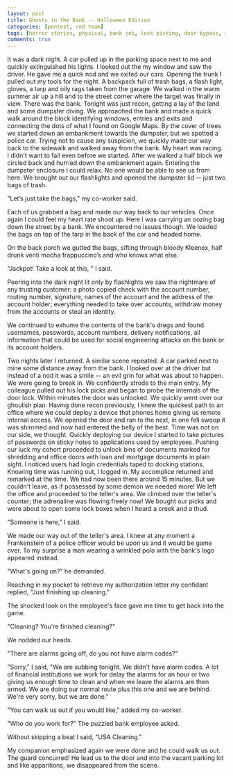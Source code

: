 ```yaml
---
layout: post
title: Ghosts in the Bank -- Halloween Edition
categories: [pentest, red team]
tags: [horror stories, physical, bank job, lock picking, door bypass, social engineering]
comments: true
---
```


It was a dark night. A car pulled up in the parking space next to me and quickly extinguished his lights. I looked out the my window and saw the driver. He gave me a quick nod and we exited our cars. Opening the trunk I pulled out my tools for the night. A backpack full of trash bags, a flash light, gloves, a tarp and oily rags taken from the garage. We walked in the warm summer air up a hill and to the street corner where the target was finally in view. There was the bank. 
Tonight was just recon, getting a lay of the land and some dumpster diving. We approached the bank and made a quick walk around the block identifying windows, entries and exits and connecting the dots of what I found on Google Maps. By the cover of trees we started down an embankment towards the dumpster, but we spotted a police car. Trying not to cause any suspicion, we quickly made our way back to the sidewalk and walked away from the bank. My heart was racing. I didn't want to fail even before we started. After we walked a half block we circled back and hurried down the embankment again. Entering the dumpster enclosure I could relax. No one would be able to see us from here. We brought out our flashlights and opened the dumpster lid -- just two bags of trash.

"Let’s just take the bags," my co-worker said.

Each of us grabbed a bag and made our way back to our vehicles. Once again I could feel my heart rate shoot up. Here I was carrying an oozing bag down the street by a bank. We encountered no issues though. We loaded the bags on top of the tarp in the back of the car and headed home.

On the back porch we gutted the bags, sifting through bloody Kleenex, half drunk venti mocha frappuccino’s and who knows what else.

"Jackpot! Take a look at this, " I said.

Peering into the dark night lit only by flashlights we saw the nightmare of any trusting customer: a photo copied check with the account number, routing number, signature, names of the account and the address of the account holder; everything needed to take over accounts, withdraw money from the accounts or steal an identity.

We continued to exhume the contents of the bank's dregs and found usernames, passwords, account numbers, delivery notifications, all information that could be used for social engineering attacks on the bank or its account holders.

Two nights later I returned. A similar scene repeated. A car parked next to mine some distance away from the bank. I looked over at the driver but instead of a nod it was a smile -- an evil grin for what was about to happen. We were going to break in. We confidently strode to the main entry. My colleague pulled out his lock picks and began to probe the internals of the door lock. Within minutes the door was unlocked. We quickly went over our ghoulish plan. Having done recon previously, I knew the quickest path to an office where we could deploy a device that phones home giving us remote internal access. We opened the door and ran to the next, in one fell swoop it was shimmed and now had entered the belly of the best. Time was not on our side, we thought. Quickly deploying our device I started to take pictures of passwords on sticky notes to applications used by employees. Pushing our luck my cohort proceeded to unlock bins of documents marked for shredding and office doors with loan and mortgage documents in plain sight. I noticed users had login credentials taped to docking stations. Knowing time was running out, I logged in. My accomplice returned and remarked at the time. We had now been there around 15 minutes. But we couldn't leave, as if possessed by some demon we needed more! We left the office and proceeded to the teller's area. We climbed over the teller's counter; the adrenaline was flowing freely now! We bought our picks and were about to open some lock boxes when I heard a creek and a thud.

"Someone is here," I said.

We made our way out of the teller's area. I knew at any moment a Frankenstein of a police officer would be upon us and it would be game over. To my surprise a man wearing a wrinkled polo with the bank's logo appeared instead.

"What's going on?" he demanded.

Reaching in my pocket to retrieve my authorization letter my confidant replied, "Just finishing up cleaning."

The shocked look on the employee's face gave me time to get back into the game.

"Cleaning? You're finished cleaning?"

We nodded our heads.

"There are alarms going off, do you not have alarm codes?"

"Sorry," I said, "We are subbing tonight. We didn't have alarm codes. A lot of financial institutions we work for delay the alarms for an hour or two giving us enough time to clean and when we leave the alarms are then armed. We are doing our normal route plus this one and we are behind. We're very sorry, but we are done."

"You can walk us out if you would like," added my co-worker.

"Who do you work for?" The puzzled bank employee asked.

Without skipping a beat I said, "USA Cleaning."

My companion emphasized again we were done and he could walk us out. The guard concurred! He lead us to the door and into the vacant parking lot and like apparitions, we disappeared from the scene.
